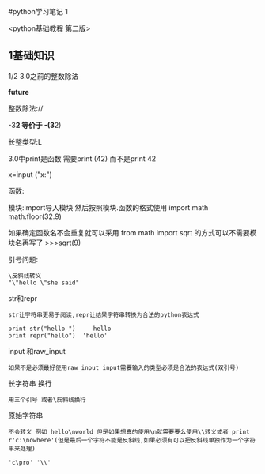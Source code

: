 #python学习笔记 1

<python基础教程 第二版>

## 1基础知识


1/2 	3.0之前的整数除法

__future__

整数除法://

-3**2 等价于 -(3**2)

长整类型:L

3.0中print是函数 需要print (42) 而不是print 42

x=input ("x:")

函数:

模块:import导入模块 然后按照模块.函数的格式使用
import math
math.floor(32.9)

如果确定函数名不会重复就可以采用 from math import sqrt 的方式可以不需要模块名再写了 >>>sqrt(9)


引号问题:

	\反斜线转义
	"\"hello \"she said"
	
	
str和repr

	str让字符串更易于阅读,repr让结果字符串转换为合法的python表达式
	
	print str("hello ") 	hello
	print repr("hello")  'hello'
	
	
input 和raw_input

	如果不是必须最好使用raw_input input需要输入的类型必须是合法的表达式(双引号)
	

长字符串 换行

	用三个引号 或者\反斜线换行
	
原始字符串
	
	不会转义 例如 hello\nworld 但是如果想真的使用\n就需要要么使用\\转义或者 print r'c:\nowhere'(但是最后一个字符不能是反斜线,如果必须有可以把反斜线单独作为一个字符串来处理)
	
	'c\pro' '\\'
	
	
	
	
	
	
	
		
	
	
	
	
	
	
	
	
	
	